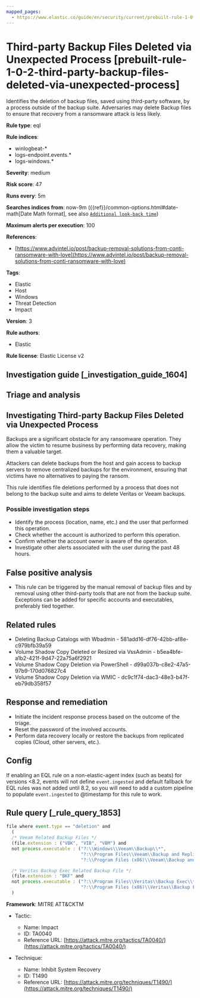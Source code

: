 ```yaml
---
mapped_pages:
  - https://www.elastic.co/guide/en/security/current/prebuilt-rule-1-0-2-third-party-backup-files-deleted-via-unexpected-process.html
---
```


# Third-party Backup Files Deleted via Unexpected Process [prebuilt-rule-1-0-2-third-party-backup-files-deleted-via-unexpected-process]

Identifies the deletion of backup files, saved using third-party software, by a process outside of the backup suite. Adversaries may delete Backup files to ensure that recovery from a ransomware attack is less likely.

**Rule type**: eql

**Rule indices**:

* winlogbeat-*
* logs-endpoint.events.*
* logs-windows.*

**Severity**: medium

**Risk score**: 47

**Runs every**: 5m

**Searches indices from**: now-9m ({{ref}}/common-options.html#date-math[Date Math format], see also [`Additional look-back time`](docs-content://solutions/security/detect-and-alert/create-detection-rule.md#rule-schedule))

**Maximum alerts per execution**: 100

**References**:

* [https://www.advintel.io/post/backup-removal-solutions-from-conti-ransomware-with-love](https://www.advintel.io/post/backup-removal-solutions-from-conti-ransomware-with-love)

**Tags**:

* Elastic
* Host
* Windows
* Threat Detection
* Impact

**Version**: 3

**Rule authors**:

* Elastic

**Rule license**: Elastic License v2

## Investigation guide [_investigation_guide_1604]

## Triage and analysis

## Investigating Third-party Backup Files Deleted via Unexpected Process

Backups are a significant obstacle for any ransomware operation. They allow the victim to resume business by performing
data recovery, making them a valuable target.

Attackers can delete backups from the host and gain access to backup servers to remove centralized backups for the
environment, ensuring that victims have no alternatives to paying the ransom.

This rule identifies file deletions performed by a process that does not belong to the backup suite and aims to delete
Veritas or Veeam backups.

### Possible investigation steps

- Identify the process (location, name, etc.) and the user that performed this operation.
- Check whether the account is authorized to perform this operation.
- Confirm whether the account owner is aware of the operation.
- Investigate other alerts associated with the user during the past 48 hours.

## False positive analysis

- This rule can be triggered by the manual removal of backup files and by removal using other third-party tools that are
not from the backup suite. Exceptions can be added for specific accounts and executables, preferably tied together.

## Related rules

- Deleting Backup Catalogs with Wbadmin - 581add16-df76-42bb-af8e-c979bfb39a59
- Volume Shadow Copy Deleted or Resized via VssAdmin - b5ea4bfe-a1b2-421f-9d47-22a75a6f2921
- Volume Shadow Copy Deletion via PowerShell - d99a037b-c8e2-47a5-97b9-170d076827c4
- Volume Shadow Copy Deletion via WMIC - dc9c1f74-dac3-48e3-b47f-eb79db358f57

## Response and remediation

- Initiate the incident response process based on the outcome of the triage.
- Reset the password of the involved accounts.
- Perform data recovery locally or restore the backups from replicated copies (Cloud, other servers, etc.).


## Config

If enabling an EQL rule on a non-elastic-agent index (such as beats) for versions <8.2, events will not define `event.ingested` and default fallback for EQL rules was not added until 8.2, so you will need to add a custom pipeline to populate `event.ingested` to @timestamp for this rule to work.

## Rule query [_rule_query_1853]

```js
file where event.type == "deletion" and
  (
  /* Veeam Related Backup Files */
  (file.extension : ("VBK", "VIB", "VBM") and
  not process.executable : ("?:\\Windows\\Veeam\\Backup\\*",
                            "?:\\Program Files\\Veeam\\Backup and Replication\\*",
                            "?:\\Program Files (x86)\\Veeam\\Backup and Replication\\*")) or

  /* Veritas Backup Exec Related Backup File */
  (file.extension : "BKF" and
  not process.executable : ("?:\\Program Files\\Veritas\\Backup Exec\\*",
                            "?:\\Program Files (x86)\\Veritas\\Backup Exec\\*"))
  )
```

**Framework**: MITRE ATT&CKTM

* Tactic:

    * Name: Impact
    * ID: TA0040
    * Reference URL: [https://attack.mitre.org/tactics/TA0040/](https://attack.mitre.org/tactics/TA0040/)

* Technique:

    * Name: Inhibit System Recovery
    * ID: T1490
    * Reference URL: [https://attack.mitre.org/techniques/T1490/](https://attack.mitre.org/techniques/T1490/)



